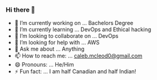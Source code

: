 ### Hi there 👋

- 🔭 I’m currently working on ... Bachelors Degree
- 🌱 I’m currently learning ... DevOps and Ethical hacking
- 👯 I’m looking to collaborate on ... DevOps
- 🤔 I’m looking for help with ... AWS
- 💬 Ask me about ... Anything
- 📫 How to reach me: ... caleb.mcleod0@gmail.com
- 😄 Pronouns: ... He/Him
- ⚡ Fun fact: ... I am half Canadian and half Indian!

